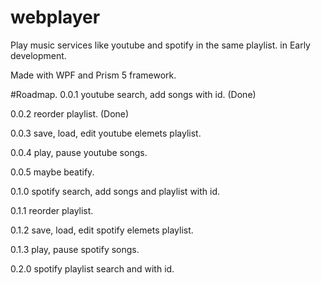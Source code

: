 # webplayer
Play music services like youtube and spotify in the same playlist. in Early development.

Made with WPF and Prism 5 framework.


#Roadmap.
0.0.1 youtube search, add songs with id. (Done)

0.0.2 reorder playlist. (Done)

0.0.3 save, load, edit youtube elemets playlist. 

0.0.4 play, pause youtube songs. 

0.0.5 maybe beatify.

0.1.0 spotify search, add songs and playlist with id.

0.1.1 reorder playlist.

0.1.2 save, load, edit spotify elemets playlist.

0.1.3 play, pause spotify songs.

0.2.0 spotify playlist search and with id.
